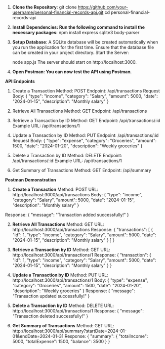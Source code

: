 1. **Clone the Repository**:
   git clone https://github.com/your-username/personal-financial-records-api.git
   cd personal-financial-records-api


2. **Install Dependencies: Run the following command to install the necessary packages**:
   npm install express sqlite3 body-parser

   
3. **Setup Database**:
    A SQLite database will be created automatically when you run the application for the first time.
    Ensure that the database file can be created in your project directory.
    Start the Server:

    node app.js
    The server should start on http://localhost:3000.

   
4. **Open Postman: You can now test the API using Postman**.


 **API Endpoints**
1. Create a Transaction
Method: POST
Endpoint: /api/transactions
Request Body:
{
    "type": "income",
    "category": "Salary",
    "amount": 5000,
    "date": "2024-01-15",
    "description": "Monthly salary"
}


2. Retrieve All Transactions
Method: GET
Endpoint: /api/transactions


4. Retrieve a Transaction by ID
Method: GET
Endpoint: /api/transactions/:id
Example URL: /api/transactions/1


5. Update a Transaction by ID
Method: PUT
Endpoint: /api/transactions/:id
Request Body:
{
    "type": "expense",
    "category": "Groceries",
    "amount": 1500,
    "date": "2024-01-20",
    "description": "Weekly groceries"
}


6. Delete a Transaction by ID
Method: DELETE
Endpoint: /api/transactions/:id
Example URL: /api/transactions/1


7. Get Summary of Transactions
Method: GET
Endpoint: /api/summary


**Postman Demonstration**
1. **Create a Transaction**
Method: POST
URL: http://localhost:3000/api/transactions
Body:
{
    "type": "income",
    "category": "Salary",
    "amount": 5000,
    "date": "2024-01-15",
    "description": "Monthly salary"
}

Response:
{
    "message": "Transaction added successfully!"
}


2. **Retrieve All Transactions**
Method: GET
URL: http://localhost:3000/api/transactions
Response:
{
    "transactions": [
        {
            "id": 1,
            "type": "income",
            "category": "Salary",
            "amount": 5000,
            "date": "2024-01-15",
            "description": "Monthly salary"
        }
    ]
}


3. **Retrieve a Transaction by ID**
Method: GET
URL: http://localhost:3000/api/transactions/1
Response:
{
    "transaction": {
        "id": 1,
        "type": "income",
        "category": "Salary",
        "amount": 5000,
        "date": "2024-01-15",
        "description": "Monthly salary"
    }
}


4. **Update a Transaction by ID**
Method: PUT
URL: http://localhost:3000/api/transactions/1
Body:
{
    "type": "expense",
    "category": "Groceries",
    "amount": 1500,
    "date": "2024-01-20",
    "description": "Weekly groceries"
}
Response:
{
    "message": "Transaction updated successfully!"
}


5. **Delete a Transaction by ID**
Method: DELETE
URL: http://localhost:3000/api/transactions/1
Response:
{
    "message": "Transaction deleted successfully!"
}


6. **Get Summary of Transactions**
Method: GET
URL: http://localhost:3000/api/summary?startDate=2024-01-01&endDate=2024-01-31
Response:
{
    "summary": {
        "totalIncome": 5000,
        "totalExpense": 1500,
        "balance": 3500
    }
}






